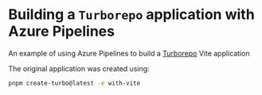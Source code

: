 # Building a `Turborepo` application with Azure Pipelines

An example of using Azure Pipelines to build a [Turborepo](https://turborepo.com) Vite application

The original application was created using:

```sh
pnpm create-turbo@latest -e with-vite
```
